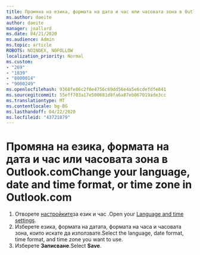```yaml
---
title: Промяна на езика, формата на дата и час или часовата зона в Outlook.com
ms.author: daeite
author: daeite
manager: joallard
ms.date: 04/21/2020
ms.audience: Admin
ms.topic: article
ROBOTS: NOINDEX, NOFOLLOW
localization_priority: Normal
ms.custom:
- "269"
- "1839"
- "8000014"
- "9000249"
ms.openlocfilehash: 9368fe86c2f0e4756c69dd56e4a5e6cdefdfe841
ms.sourcegitcommit: 55eff703a17e500681d8fa6a87eb067019ade3cc
ms.translationtype: MT
ms.contentlocale: bg-BG
ms.lasthandoff: 04/22/2020
ms.locfileid: "43721879"
---
```

# <a name="change-your-language-date-and-time-format-or-time-zone-in-outlookcom"></a><span data-ttu-id="cf00a-102">Промяна на езика, формата на дата и час или часовата зона в Outlook.com</span><span class="sxs-lookup"><span data-stu-id="cf00a-102">Change your language, date and time format, or time zone in Outlook.com</span></span>

1. <span data-ttu-id="cf00a-103">Отворете [настройките](https://go.microsoft.com/fwlink/?linkid=2085505)за език и час .</span><span class="sxs-lookup"><span data-stu-id="cf00a-103">Open your [Language and time settings](https://go.microsoft.com/fwlink/?linkid=2085505).</span></span>
1. <span data-ttu-id="cf00a-104">Изберете езика, формата на датата, формата на часа и часовата зона, които искате да използвате.</span><span class="sxs-lookup"><span data-stu-id="cf00a-104">Select the language, date format, time format, and time zone you want to use.</span></span>
1. <span data-ttu-id="cf00a-105">Изберете **Записване**.</span><span class="sxs-lookup"><span data-stu-id="cf00a-105">Select **Save**.</span></span>